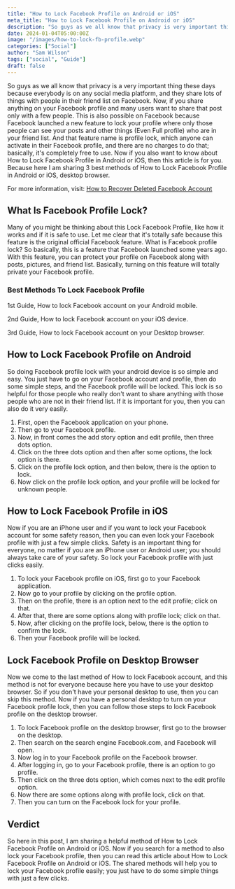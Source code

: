 ```yaml
---
title: "How to Lock Facebook Profile on Android or iOS"
meta_title: "How to Lock Facebook Profile on Android or iOS"
description: "So guys as we all know that privacy is very important things in these days, Because everybody is an any social media platform, and there they shared lots of things with people they have in the friend list on Facebook."
date: 2024-01-04T05:00:00Z
image: "/images/how-to-lock-fb-profile.webp"
categories: ["Social"]
author: "Sam Wilson"
tags: ["social", "Guide"]
draft: false
---
```

So guys as we all know that privacy is a very important thing these days because everybody is on any social media platform, and they share lots of things with people in their friend list on Facebook. Now, if you share anything on your Facebook profile and many users want to share that post only with a few people. This is also possible on Facebook because Facebook launched a new feature to lock your profile where only those people can see your posts and other things (Even Full profile) who are in your friend list. And that feature name is profile lock, which anyone can activate in their Facebook profile, and there are no charges to do that; basically, it's completely free to use. Now if you also want to know about How to Lock Facebook Profile in Android or iOS, then this article is for you. Because here I am sharing 3 best methods of How to Lock Facebook Profile in Android or iOS, desktop browser.


For more information, visit: [How to Recover Deleted Facebook Account](https://snapinsta.org/blog/recover-deleted-facebook-account/)

## What Is Facebook Profile Lock?

Many of you might be thinking about this Lock Facebook Profile, like how it works and if it is safe to use. Let me clear that it's totally safe because this feature is the original official Facebook feature. What is Facebook profile lock? So basically, this is a feature that Facebook launched some years ago. With this feature, you can protect your profile on Facebook along with posts, pictures, and friend list. Basically, turning on this feature will totally private your Facebook profile.

### Best Methods To Lock Facebook Profile

1st Guide, How to lock Facebook account on your Android mobile.

2nd Guide, How to lock Facebook account on your iOS device.

3rd Guide, How to lock Facebook account on your Desktop browser.

## How to Lock Facebook Profile on Android

So doing Facebook profile lock with your android device is so simple and easy. You just have to go on your Facebook account and profile, then do some simple steps, and the Facebook profile will be locked. This lock is so helpful for those people who really don't want to share anything with those people who are not in their friend list. If it is important for you, then you can also do it very easily.

1. First, open the Facebook application on your phone.
2. Then go to your Facebook profile.
3. Now, in front comes the add story option and edit profile, then three dots option.
4. Click on the three dots option and then after some options, the lock option is there.
5. Click on the profile lock option, and then below, there is the option to lock.
6. Now click on the profile lock option, and your profile will be locked for unknown people.

## How to Lock Facebook Profile in iOS

Now if you are an iPhone user and if you want to lock your Facebook account for some safety reason, then you can even lock your Facebook profile with just a few simple clicks. Safety is an important thing for everyone, no matter if you are an iPhone user or Android user; you should always take care of your safety. So lock your Facebook profile with just clicks easily.

1. To lock your Facebook profile on iOS, first go to your Facebook application.
2. Now go to your profile by clicking on the profile option.
3. Then on the profile, there is an option next to the edit profile; click on that.
4. After that, there are some options along with profile lock; click on that.
5. Now, after clicking on the profile lock, below, there is the option to confirm the lock.
6. Then your Facebook profile will be locked.

## Lock Facebook Profile on Desktop Browser

Now we come to the last method of How to lock Facebook account, and this method is not for everyone because here you have to use your desktop browser. So if you don't have your personal desktop to use, then you can skip this method. Now if you have a personal desktop to turn on your Facebook profile lock, then you can follow those steps to lock Facebook profile on the desktop browser.

1. To lock Facebook profile on the desktop browser, first go to the browser on the desktop.
2. Then search on the search engine Facebook.com, and Facebook will open.
3. Now log in to your Facebook profile on the Facebook browser.
4. After logging in, go to your Facebook profile, there is an option to go profile.
5. Then click on the three dots option, which comes next to the edit profile option.
6. Now there are some options along with profile lock, click on that.
7. Then you can turn on the Facebook lock for your profile.

## Verdict

So here in this post, I am sharing a helpful method of How to Lock Facebook Profile on Android or iOS. Now if you search for a method to also lock your Facebook profile, then you can read this article about How to Lock Facebook Profile on Android or iOS. The shared methods will help you to lock your Facebook profile easily; you just have to do some simple things with just a few clicks.
